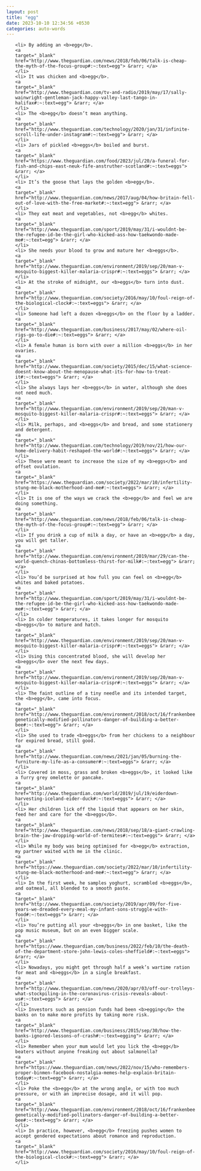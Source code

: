 ```yaml
---
layout: post
title: "egg"
date: 2023-10-10 12:34:56 +0530
categories: auto-words
---
```

<ol>

    <li> By adding an <b>egg</b>.
    <a 
    target="_blank" 
    href="http://www.theguardian.com/news/2018/feb/06/talk-is-cheap-the-myth-of-the-focus-group#:~:text=egg"> &rarr; </a>
    </li>
    <li> It was chicken and <b>egg</b>.
    <a 
    target="_blank" 
    href="http://www.theguardian.com/tv-and-radio/2019/may/17/sally-wainwright-gentleman-jack-happy-valley-last-tango-in-halifax#:~:text=egg"> &rarr; </a>
    </li>
    <li> The <b>egg</b> doesn’t mean anything.
    <a 
    target="_blank" 
    href="http://www.theguardian.com/technology/2020/jan/31/infinite-scroll-life-under-instagram#:~:text=egg"> &rarr; </a>
    </li>
    <li> Jars of pickled <b>eggs</b> boiled and burst.
    <a 
    target="_blank" 
    href="https://www.theguardian.com/food/2023/jul/20/a-funeral-for-fish-and-chips-east-neuk-fife-anstruther-scotland#:~:text=eggs"> &rarr; </a>
    </li>
    <li> It’s the goose that lays the golden <b>egg</b>.
    <a 
    target="_blank" 
    href="http://www.theguardian.com/news/2017/aug/04/how-britain-fell-out-of-love-with-the-free-market#:~:text=egg"> &rarr; </a>
    </li>
    <li> They eat meat and vegetables, not <b>egg</b> whites.
    <a 
    target="_blank" 
    href="http://www.theguardian.com/sport/2019/may/31/i-wouldnt-be-the-refugee-id-be-the-girl-who-kicked-ass-how-taekwondo-made-me#:~:text=egg"> &rarr; </a>
    </li>
    <li> She needs your blood to grow and mature her <b>eggs</b>.
    <a 
    target="_blank" 
    href="http://www.theguardian.com/environment/2019/sep/20/man-v-mosquito-biggest-killer-malaria-crispr#:~:text=eggs"> &rarr; </a>
    </li>
    <li> At the stroke of midnight, our <b>eggs</b> turn into dust.
    <a 
    target="_blank" 
    href="http://www.theguardian.com/society/2016/may/10/foul-reign-of-the-biological-clock#:~:text=eggs"> &rarr; </a>
    </li>
    <li> Someone had left a dozen <b>eggs</b> on the floor by a ladder.
    <a 
    target="_blank" 
    href="http://www.theguardian.com/business/2017/may/02/where-oil-rigs-go-to-die#:~:text=eggs"> &rarr; </a>
    </li>
    <li> A female human is born with over a million <b>eggs</b> in her ovaries.
    <a 
    target="_blank" 
    href="http://www.theguardian.com/society/2015/dec/15/what-science-doesnt-know-about-the-menopause-what-its-for-how-to-treat-it#:~:text=eggs"> &rarr; </a>
    </li>
    <li> She always lays her <b>eggs</b> in water, although she does not need much.
    <a 
    target="_blank" 
    href="http://www.theguardian.com/environment/2019/sep/20/man-v-mosquito-biggest-killer-malaria-crispr#:~:text=eggs"> &rarr; </a>
    </li>
    <li> Milk, perhaps, and <b>eggs</b> and bread, and some stationery and detergent.
    <a 
    target="_blank" 
    href="http://www.theguardian.com/technology/2019/nov/21/how-our-home-delivery-habit-reshaped-the-world#:~:text=eggs"> &rarr; </a>
    </li>
    <li> These were meant to increase the size of my <b>eggs</b> and offset ovulation.
    <a 
    target="_blank" 
    href="https://www.theguardian.com/society/2022/mar/10/infertility-stung-me-black-motherhood-and-me#:~:text=eggs"> &rarr; </a>
    </li>
    <li> It is one of the ways we crack the <b>egg</b> and feel we are doing something.
    <a 
    target="_blank" 
    href="http://www.theguardian.com/news/2018/feb/06/talk-is-cheap-the-myth-of-the-focus-group#:~:text=egg"> &rarr; </a>
    </li>
    <li> If you drink a cup of milk a day, or have an <b>egg</b> a day, you will get taller.
    <a 
    target="_blank" 
    href="http://www.theguardian.com/environment/2019/mar/29/can-the-world-quench-chinas-bottomless-thirst-for-milk#:~:text=egg"> &rarr; </a>
    </li>
    <li> You’d be surprised at how full you can feel on <b>egg</b> whites and baked potatoes.
    <a 
    target="_blank" 
    href="http://www.theguardian.com/sport/2019/may/31/i-wouldnt-be-the-refugee-id-be-the-girl-who-kicked-ass-how-taekwondo-made-me#:~:text=egg"> &rarr; </a>
    </li>
    <li> In colder temperatures, it takes longer for mosquito <b>eggs</b> to mature and hatch.
    <a 
    target="_blank" 
    href="http://www.theguardian.com/environment/2019/sep/20/man-v-mosquito-biggest-killer-malaria-crispr#:~:text=eggs"> &rarr; </a>
    </li>
    <li> Using this concentrated blood, she will develop her <b>eggs</b> over the next few days.
    <a 
    target="_blank" 
    href="http://www.theguardian.com/environment/2019/sep/20/man-v-mosquito-biggest-killer-malaria-crispr#:~:text=eggs"> &rarr; </a>
    </li>
    <li> The faint outline of a tiny needle and its intended target, the <b>egg</b>, came into focus.
    <a 
    target="_blank" 
    href="http://www.theguardian.com/environment/2018/oct/16/frankenbees-genetically-modified-pollinators-danger-of-building-a-better-bee#:~:text=egg"> &rarr; </a>
    </li>
    <li> She used to trade <b>eggs</b> from her chickens to a neighbour for expired bread, still good.
    <a 
    target="_blank" 
    href="http://www.theguardian.com/news/2021/jan/05/burning-the-furniture-my-life-as-a-consumer#:~:text=eggs"> &rarr; </a>
    </li>
    <li> Covered in moss, grass and broken <b>eggs</b>, it looked like a furry grey omelette or pancake.
    <a 
    target="_blank" 
    href="http://www.theguardian.com/world/2019/jul/19/eiderdown-harvesting-iceland-eider-duck#:~:text=eggs"> &rarr; </a>
    </li>
    <li> Her children lick off the liquid that appears on her skin, feed her and care for the <b>eggs</b>.
    <a 
    target="_blank" 
    href="http://www.theguardian.com/news/2018/sep/18/a-giant-crawling-brain-the-jaw-dropping-world-of-termites#:~:text=eggs"> &rarr; </a>
    </li>
    <li> While my body was being optimised for <b>egg</b> extraction, my partner waited with me in the clinic.
    <a 
    target="_blank" 
    href="https://www.theguardian.com/society/2022/mar/10/infertility-stung-me-black-motherhood-and-me#:~:text=egg"> &rarr; </a>
    </li>
    <li> In the first week, he samples yoghurt, scrambled <b>eggs</b>, and oatmeal, all blended to a smooth paste.
    <a 
    target="_blank" 
    href="http://www.theguardian.com/society/2019/apr/09/for-five-years-we-dreaded-every-meal-my-infant-sons-struggle-with-food#:~:text=eggs"> &rarr; </a>
    </li>
    <li> You’re putting all your <b>eggs</b> in one basket, like the pop music museum, but on an even bigger scale.
    <a 
    target="_blank" 
    href="https://www.theguardian.com/business/2022/feb/10/the-death-of-the-department-store-john-lewis-coles-sheffield#:~:text=eggs"> &rarr; </a>
    </li>
    <li> Nowadays, you might get through half a week’s wartime ration for meat and <b>eggs</b> in a single breakfast.
    <a 
    target="_blank" 
    href="http://www.theguardian.com/news/2020/apr/03/off-our-trolleys-what-stockpiling-in-the-coronavirus-crisis-reveals-about-us#:~:text=eggs"> &rarr; </a>
    </li>
    <li> Investors such as pension funds had been <b>egging</b> the banks on to make more profits by taking more risk.
    <a 
    target="_blank" 
    href="http://www.theguardian.com/business/2015/sep/30/how-the-banks-ignored-lessons-of-crash#:~:text=egging"> &rarr; </a>
    </li>
    <li> Remember when your mum would let you lick the <b>egg</b> beaters without anyone freaking out about salmonella?
    <a 
    target="_blank" 
    href="https://www.theguardian.com/news/2022/nov/15/who-remembers-proper-binmen-facebook-nostalgia-memes-help-explain-britain-today#:~:text=egg"> &rarr; </a>
    </li>
    <li> Poke the <b>egg</b> at the wrong angle, or with too much pressure, or with an imprecise dosage, and it will pop.
    <a 
    target="_blank" 
    href="http://www.theguardian.com/environment/2018/oct/16/frankenbees-genetically-modified-pollinators-danger-of-building-a-better-bee#:~:text=egg"> &rarr; </a>
    </li>
    <li> In practice, however, <b>egg</b> freezing pushes women to accept gendered expectations about romance and reproduction.
    <a 
    target="_blank" 
    href="http://www.theguardian.com/society/2016/may/10/foul-reign-of-the-biological-clock#:~:text=egg"> &rarr; </a>
    </li>